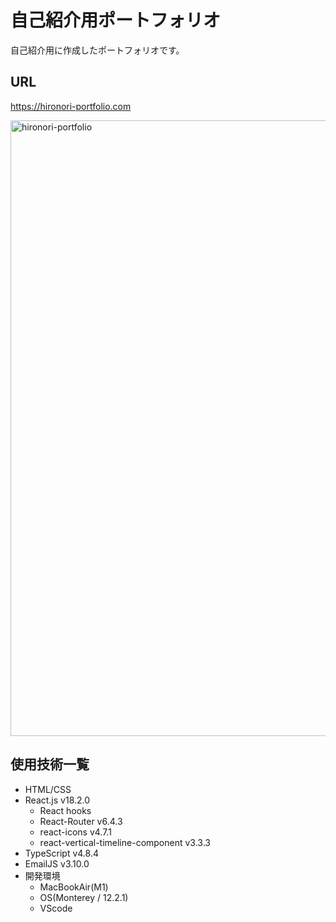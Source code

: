 # 自己紹介用ポートフォリオ

自己紹介用に作成したポートフォリオです。

## URL

https://hironori-portfolio.com

<img width="985" alt="hironori-portfolio" src="https://user-images.githubusercontent.com/103874549/214294000-e7781bd0-8e83-43f7-b82c-5727d61a8e64.png">

## 使用技術一覧

- HTML/CSS
- React.js v18.2.0
  - React hooks
  - React-Router v6.4.3
  - react-icons v4.7.1
  - react-vertical-timeline-component v3.3.3
- TypeScript v4.8.4
- EmailJS v3.10.0
- 開発環境
  - MacBookAir(M1)
  - OS(Monterey / 12.2.1)
  - VScode
